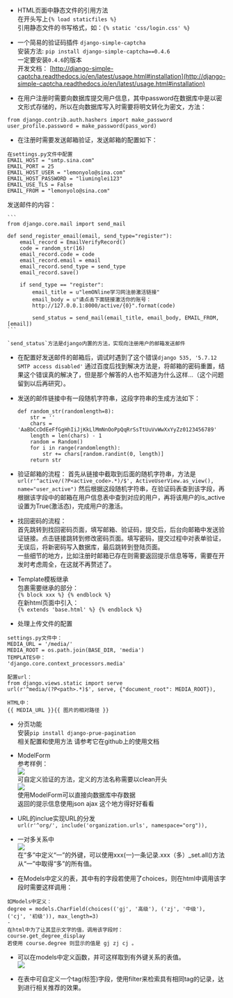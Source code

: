 - HTML页面中静态文件的引用方法  
在开头写上`{% load staticfiles %}`  
引用静态文件的书写格式，如：`{% static 'css/login.css' %}`  

- 一个简易的验证码插件 `django-simple-captcha`  
安装方法: `pip install django-simple-captcha==0.4.6`  
一定要安装`0.4.6`的版本  
开发文档： [http://django-simple-captcha.readthedocs.io/en/latest/usage.html#installation](http://django-simple-captcha.readthedocs.io/en/latest/usage.html#installation)  

- 在用户注册时需要向数据库提交用户信息，其中password在数据库中是以密文形式存储的，所以在向数据库写入时需要将明文转化为密文，方法：  
```
from django.contrib.auth.hashers import make_password
user_profile.password = make_password(pass_word)  
```  
- 在注册时需要发送邮箱验证，发送邮箱的配置如下：  
```
在settings.py文件中配置
EMAIL_HOST = "smtp.sina.com"
EMAIL_PORT = 25
EMAIL_HOST_USER = "lemonyolo@sina.com"
EMAIL_HOST_PASSWORD = "liuminglei123"
EMAIL_USE_TLS = False
EMAIL_FROM = "lemonyolo@sina.com"
```
发送邮件的内容：  

	```
	from django.core.mail import send_mail
	
	def send_register_email(email, send_type="register"):
	    email_record = EmailVerifyRecord()
	    code = random_str(16)
	    email_record.code = code
	    email_record.email = email
	    email_record.send_type = send_type
	    email_record.save()
	
	    if send_type == "register":
	        email_title = u"lemONline学习网注册激活链接"
	        email_body = u"请点击下面链接激活你的账号：
			http://127.0.0.1:8000/active/{0}".format(code)
	
	        send_status = send_mail(email_title, email_body, EMAIL_FROM, [email])
	```  

	`send_status`方法是django内置的方法，实现向注册用户的邮箱发送邮件  

- 在配置好发送邮件的邮箱后，调试时遇到了这个错误`django 535, '5.7.12 SMTP access disabled'` 通过百度后找到解决方法是，将邮箱的密码重置，结果这个错误真的解决了，但是那个解答的人也不知道为什么这样...（这个问题留到以后再研究）。  


- 发送的邮件链接中有一段随机字符串，这段字符串的生成方法如下：  
	  
	```
	def random_str(randomlength=8):
	    str = ''
	    chars = 'AaBbCcDdEeFfGgHhIiJjKkLlMmNnOoPpQqRrSsTtUuVvWwXxYyZz0123456789'
	    length = len(chars) - 1
	    random = Random()
	    for i in range(randomlength):
	        str += chars[random.randint(0, length)]
	    return str
	```  
- 验证邮箱的流程：
首先从链接中截取到后面的随机字符串，方法是`url(r'^active/(?P<active_code>.*)/$', ActiveUserView.as_view(), name="user_active")`  然后根据这段随机字符串，在验证码表查到该字段，再根据该字段中的邮箱在用户信息表中查到对应的用户，再将该用户的is_active设置为True(激活态)，完成用户的激活。  

- 找回密码的流程：  
首先跳转到找回密码页面，填写邮箱、验证码，提交后，后台向邮箱中发送验证链接。点击链接跳转到修改密码页面。填写密码，提交过程中对表单验证，无误后，将新密码写入数据库，最后跳转到登陆页面。  
一些细节的地方，比如注册时邮箱已存在则需要返回提示信息等等，需要在开发时考虑周全，在这就不再赘述了。  

- Template模板继承  
包裹需要继承的部分：  
`{% block xxx %} {% endblock %}`  
在新html页面中引入：  
`{% extends 'base.html' %} {% endblock %}`  

- 处理上传文件的配置  

```
settings.py文件中：  
MEDIA_URL = '/media/'  
MEDIA_ROOT = os.path.join(BASE_DIR, 'media')  
TEMPLATES中：
'django.core.context_processors.media' 

配置url：  
from django.views.static import serve  
url(r'^media/(?P<path>.*)$', serve, {"document_root": MEDIA_ROOT}),

HTML中：
{{ MEDIA_URL }}{{ 图片的相对路径 }}  
```
- 分页功能  
安装`pip install django-prue-pagination`  
相关配置和使用方法 请参考它在github上的使用文档  

- ModelForm  
参考样例：  
![](http://i.imgur.com/ebrkHk5.png)  
可自定义验证的方法，定义的方法名称需要以clean开头  
![](http://i.imgur.com/yTbDY6R.png)  
使用ModelForm可以直接向数据库中存数据  
返回的提示信息使用json ajax 这个地方得好好看看  

- URL的inclue实现URL的分发  
`url(r'^org/', include('organization.urls', namespace="org")),`  

- 一对多关系中  
![](http://i.imgur.com/NHtj77U.png)  
在“多”中定义“一”的外键，可以使用xxx(一)一条记录.xxx（多）_set.all()方法从“一”中取得“多”的所有值。

- 在Models中定义的表，其中有的字段若使用了choices，则在html中调用该字段时需要这样调用：  
```
如Models中定义：  
degree = models.CharField(choices(('gj', '高级'), ('zj', '中级'), ('cj', '初级')), max_length=3)  
-
在html中为了让其显示文字的值，调用该字段时：
course.get_degree_display
若使用 course.degree 则显示的值是 gj zj cj 。
```

- 可以在models中定义函数，并可这样取到有外键关系的表值。  
![](http://i.imgur.com/zrLwQjn.png)  

- 在表中可自定义一个tag(标签)字段，使用filter来检索具有相同tag的记录，达到进行相关推荐的效果。  
